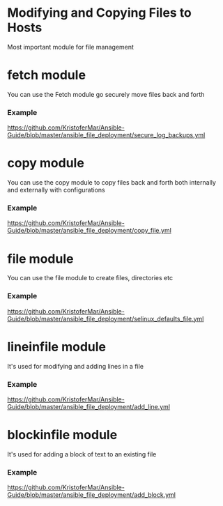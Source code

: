 # Modifying and Copying Files to Hosts

Most important module for file management

# fetch module
You can use the Fetch module go securely move files back and forth
### Example
https://github.com/KristoferMar/Ansible-Guide/blob/master/ansible_file_deployment/secure_log_backups.yml


# copy module
You can use the copy module to copy files back and forth both internally and externally with configurations
### Example
https://github.com/KristoferMar/Ansible-Guide/blob/master/ansible_file_deployment/copy_file.yml


# file module
You can use the file module to create files, directories etc
### Example
https://github.com/KristoferMar/Ansible-Guide/blob/master/ansible_file_deployment/selinux_defaults_file.yml

# lineinfile module
It's used for modifying and adding lines in a file
### Example
https://github.com/KristoferMar/Ansible-Guide/blob/master/ansible_file_deployment/add_line.yml


# blockinfile module
It's used for adding a block of text to an existing file
### Example
https://github.com/KristoferMar/Ansible-Guide/blob/master/ansible_file_deployment/add_block.yml